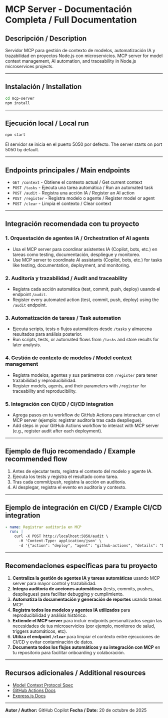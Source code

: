 # MCP Server - Documentación Completa / Full Documentation

## Descripción / Description
Servidor MCP para gestión de contexto de modelos, automatización IA y trazabilidad en proyectos Node.js con microservicios.
MCP server for model context management, AI automation, and traceability in Node.js microservices projects.

---

## Instalación / Installation

```bash
cd mcp-server
npm install
```

---

## Ejecución local / Local run

```bash
npm start
```

El servidor se inicia en el puerto 5050 por defecto.
The server starts on port 5050 by default.

---

## Endpoints principales / Main endpoints

- `GET /context` - Obtiene el contexto actual / Get current context
- `POST /tasks` - Ejecuta una tarea automática / Run an automated task
- `POST /audit` - Registra una acción IA / Register an AI action
- `POST /register` - Registra modelo o agente / Register model or agent
- `POST /clear` - Limpia el contexto / Clear context

---

## Integración recomendada con tu proyecto

### 1. Orquestación de agentes IA / Orchestration of AI agents
- Usa el MCP server para coordinar asistentes IA (Copilot, bots, etc.) en tareas como testing, documentación, despliegue y monitoreo.
- Use MCP server to coordinate AI assistants (Copilot, bots, etc.) for tasks like testing, documentation, deployment, and monitoring.

### 2. Auditoría y trazabilidad / Audit and traceability
- Registra cada acción automática (test, commit, push, deploy) usando el endpoint `/audit`.
- Register every automated action (test, commit, push, deploy) using the `/audit` endpoint.

### 3. Automatización de tareas / Task automation
- Ejecuta scripts, tests o flujos automáticos desde `/tasks` y almacena resultados para análisis posterior.
- Run scripts, tests, or automated flows from `/tasks` and store results for later analysis.

### 4. Gestión de contexto de modelos / Model context management
- Registra modelos, agentes y sus parámetros con `/register` para tener trazabilidad y reproducibilidad.
- Register models, agents, and their parameters with `/register` for traceability and reproducibility.

### 5. Integración con CI/CD / CI/CD integration
- Agrega pasos en tu workflow de GitHub Actions para interactuar con el MCP server (ejemplo: registrar auditoría tras cada despliegue).
- Add steps in your GitHub Actions workflow to interact with MCP server (e.g., register audit after each deployment).

---

## Ejemplo de flujo recomendado / Example recommended flow

1. Antes de ejecutar tests, registra el contexto del modelo y agente IA.
2. Ejecuta los tests y registra el resultado como tarea.
3. Tras cada commit/push, registra la acción en auditoría.
4. Al desplegar, registra el evento en auditoría y contexto.

---

## Ejemplo de integración en CI/CD / Example CI/CD integration

```yaml
- name: Registrar auditoría en MCP
  run: |
    curl -X POST http://localhost:5050/audit \
      -H 'Content-Type: application/json' \
      -d '{"action": "deploy", "agent": "github-actions", "details": "Despliegue a producción"}'
```

---

## Recomendaciones específicas para tu proyecto

1. **Centraliza la gestión de agentes IA y tareas automáticas** usando MCP server para mayor control y trazabilidad.
2. **Integra auditoría de acciones automáticas** (tests, commits, pushes, despliegues) para facilitar debugging y cumplimiento.
3. **Automatiza la documentación y generación de reportes** usando tareas MCP.
4. **Registra todos los modelos y agentes IA utilizados** para reproducibilidad y análisis histórico.
5. **Extiende el MCP server** para incluir endpoints personalizados según las necesidades de tus microservicios (por ejemplo, monitoreo de salud, triggers automáticos, etc).
6. **Utiliza el endpoint `/clear`** para limpiar el contexto entre ejecuciones de CI/CD y evitar contaminación de datos.
7. **Documenta todos los flujos automáticos y su integración con MCP** en tu repositorio para facilitar onboarding y colaboración.

---

## Recursos adicionales / Additional resources
- [Model Context Protocol Spec](https://modelcontextprotocol.org)
- [GitHub Actions Docs](https://docs.github.com/en/actions)
- [Express.js Docs](https://expressjs.com/)

---

**Autor / Author:** GitHub Copilot
**Fecha / Date:** 20 de octubre de 2025
